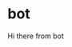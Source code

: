 # bot
Hi there from bot
<script type='text/javascript'>
	function initEmbeddedMessaging() {
		try {
			embeddedservice_bootstrap.settings.language = 'en_US'; // For example, enter 'en' or 'en-US'

			embeddedservice_bootstrap.init(
				'00Ddq000001AfMH',
				'Live_Chat_Embedded_Deployment',
				'https://haporg--aicxdev.sandbox.my.site.com/ESWLiveChatEmbeddedDep1745212045719',
				{
					scrt2URL: 'https://haporg--aicxdev.sandbox.my.salesforce-scrt.com'
				}
			);
		} catch (err) {
			console.error('Error loading Embedded Messaging: ', err);
		}
	};
</script>
<script type='text/javascript' src='https://haporg--aicxdev.sandbox.my.site.com/ESWLiveChatEmbeddedDep1745212045719/assets/js/bootstrap.min.js' onload='initEmbeddedMessaging()'></script>

